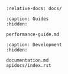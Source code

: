 ```{include} ../README.md
:relative-docs: docs/
```

```{toctree}
:caption: Guides
:hidden:

performance-guide.md
```

```{toctree}
:caption: Development
:hidden:

documentation.md
apidocs/index.rst
```
